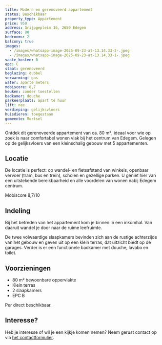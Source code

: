 ```yaml
---
title: Modern en gerenoveerd appartement
status: Beschikbaar
property_type: Appartement
price: 950
address: Grijpgepleim 16, 2650 Edegem
surface: 80
bedrooms: 2
balcony: true
images:
  - /images/whatsapp-image-2025-09-23-at-13.14.33-2-.jpeg
  - /images/whatsapp-image-2025-09-23-at-13.14.33-1-.jpeg
vaste_kosten: 0
epc: C
staat: gerenoveerd
beglazing: dubbel
verwarming: gas
water: aparte meters
mobiscore: 8,7
keuken: zonder toestellen
badkamer: douche
parkeerplaats: apart te huur
lift: nee
verdieping: gelijksvloers
huisdieren: toegestaan
gemeente: Mortsel
---
```

Ontdek dit gerenoveerde appartement van ca. 80 m², ideaal voor wie op zoek is naar comfortabel wonen vlak bij het centrum van Edegem. Gelegen op de gelijksvloers van een kleinschalig gebouw met 5 appartementen.

## Locatie

De locatie is perfect: op wandel- en fietsafstand van winkels, openbaar vervoer (tram, bus en trein), scholen en gezellige parken. U geniet hier van een uitstekende bereikbaarheid en alle voordelen van wonen nabij Edegem centrum.

Mobiscore 8,7/10

## Indeling

Bij het betreden van het appartement kom je binnen in een inkomhal. Van daaruit wandel je door naar de ruime leefruimte. 

De twee volwaardige slaapkamers bevinden zich aan de rustige achterzijde van het gebouw en geven uit op een klein terras, dat uitzicht biedt op de garages. Verder is er een functionele badkamer met douche, lavabo en toilet. 

## Voorzieningen

* 80 m² bewoonbare oppervlakte
* Klein terras
* 2 slaapkamers
* EPC B

Per direct beschikbaar.

## Interesse?

Heb je interesse of wil je een kijkje komen nemen? Neem gerust contact op via [het contactformulier](https://xandria-bv.web.app/contact/).

